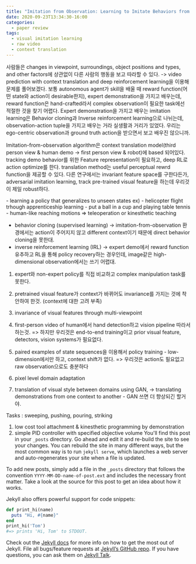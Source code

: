 ```yaml
---
title: "Imitation from Observation: Learning to Imitate Behaviors from Raw Video via Context Translation"
date: 2020-09-23T13:34:30-16:00
categories:
  - paper review
tags:
  - visual imitation learning
  - raw video
  - context translation
---
```


<abstract>
사람들은 changes in viewpoint, surroundings, object positions and types, and other factors에 상관없이 다른 사람의 행동을 보고 따라할 수 있다.
-> video prediction with context translation and deep reinforcement learning을 이용해 문제를 풀어보겠다.
  
<introduction>
보통 autonomous agent가 skill을 배울 때 reward function(어떤 state와 action이 desirable한지), expert demonstration을 가지고 배우는데, 
 reward function은 hand-crafted라서 complex observation이 필요한 task에선 적절한 것을 찾기 어렵다.
Expert demonstration을 가지고 배우는 imitation learning은 Behavior cloning과 Inverse reinforcement learning으로 나뉘는데, 
 observation-action tuple을 가지고 배우는 거라 실생활과 거리가 있었다. 우리는 ego-centric observation과 ground truth action을 받으면서 보고 배우진 않으니까.
  
Imitation-from-observation algorithm은 context translation model(third person view & human demo -> first person view & robot)에 based 되어있다.
 tracking demo behavior를 위한 Feature representation이 필요하고, deep RL로 action optimize를 한다. translation method는 useful perceptual rewrd function을 제공할 수 있다.
다른 연구에서는 invariant feature space를 구한다든가, adversarial imitation learning, track pre-trained visual feature을 하는데 우리것이 제일 robust하다. 
  
<Related work>
- learning a policy that generalizes to unseen states
 ex) - helicopter flight trhough apprenticeship learning
     - put a ball in a cup and playing table tennis
     - human-like reaching motions
 => teleoperation or kinesthetic teaching
  
- behavior cloning (supervised learning)
 -> imitation-from-observation 환경에서는  action이 주어지지 않고 different context이기 때문에 direct behavior cloning을 못한대.
- inverse reinforcement learning (IRL)
 -> expert demo에서 reward function 유추하고 RL을 통해 policy recovery하는 경우인데, image같은 high-dimensional observation에서는 쓰기 어렵대.
 
1. expert와 non-expert policy를 직접 비교하고 complex manipulation task를 못한다.
2. pretrained visual feature가 context가 바뀌어도 invariance를 가지는 것에 착안하여 한것. (context에 대한 고려 부족)
3. invariance of visual features through multi-viewpoint 
4. first-person video of human에서 hand detection하고 vision pipeline 따라서 하는것.
 => 하지만 우리것은 end-to-end training이고 prior visual feature, detectors, vision systems가 필요없다.
5. paired examples of state sequences을 이용해서 policy training - low-dimension에서만 하고, context shift가 없다.
 => 우리것은 action도 필요없고 raw observation으로도 충분하다 
 
1. pixel level domain adaptation 
2. translation of visual style between domains using GAN, 
-> translating demonstrations from one context to another - GAN 쓰면 더 향상되긴 할거야.

Tasks : sweeping, pushing, pouring, striking
1. low cost tool attachment & kinesthetic programming by demonstration
2. simple PID controller with specified objective volume
You'll find this post in your `_posts` directory. Go ahead and edit it and re-build the site to see your changes. You can rebuild the site in many different ways, but the most common way is to run `jekyll serve`, which launches a web server and auto-regenerates your site when a file is updated.

To add new posts, simply add a file in the `_posts` directory that follows the convention `YYYY-MM-DD-name-of-post.ext` and includes the necessary front matter. Take a look at the source for this post to get an idea about how it works.

Jekyll also offers powerful support for code snippets:

```ruby
def print_hi(name)
  puts "Hi, #{name}"
end
print_hi('Tom')
#=> prints 'Hi, Tom' to STDOUT.
```

Check out the [Jekyll docs][jekyll-docs] for more info on how to get the most out of Jekyll. File all bugs/feature requests at [Jekyll’s GitHub repo][jekyll-gh]. If you have questions, you can ask them on [Jekyll Talk][jekyll-talk].

[jekyll-docs]: https://jekyllrb.com/docs/home
[jekyll-gh]:   https://github.com/jekyll/jekyll
[jekyll-talk]: https://talk.jekyllrb.com/
